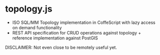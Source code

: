 # topology.js

* ISO SQL/MM Topology implementation in CoffeScript with lazy access on demand functionality
* REST API specification for CRUD operations against topology + reference implementation against PostGIS

DISCLAIMER: Not even close to be remotely useful yet.

